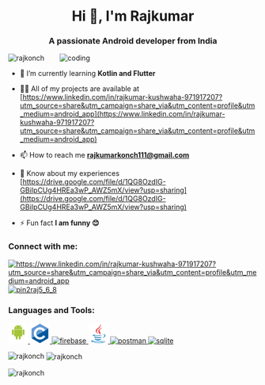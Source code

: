 <h1 align="center">Hi 👋, I'm Rajkumar</h1>
<h3 align="center">A passionate Android developer from India</h3>

<img align="right" alt="coding" width="400" src="https://camo.githubusercontent.com/40165a147c3dcea0fa1db780bb533fc5f98546ccfb9d5d05ddb2f429277f5348/68747470733a2f2f616e616c7974696373696e6469616d61672e636f6d2f77702d636f6e74656e742f75706c6f6164732f323031382f31322f646576656c6f7065722d6472696262626c652e676966">


<p align="left"> <img src="https://komarev.com/ghpvc/?username=rajkonch&label=Profile%20views&color=0e75b6&style=flat" alt="rajkonch" /> </p>

- 🌱 I’m currently learning **Kotlin and Flutter**

- 👨‍💻 All of my projects are available at [https://www.linkedin.com/in/rajkumar-kushwaha-971917207?utm_source=share&utm_campaign=share_via&utm_content=profile&utm_medium=android_app](https://www.linkedin.com/in/rajkumar-kushwaha-971917207?utm_source=share&utm_campaign=share_via&utm_content=profile&utm_medium=android_app)

- 📫 How to reach me **rajkumarkonch111@gmail.com**

- 📄 Know about my experiences [https://drive.google.com/file/d/1QG8OzdIG-GBiIpCUg4HREa3wP_AWZ5mX/view?usp=sharing](https://drive.google.com/file/d/1QG8OzdIG-GBiIpCUg4HREa3wP_AWZ5mX/view?usp=sharing)

- ⚡ Fun fact **I am funny 😊**

<h3 align="left">Connect with me:</h3>
<p align="left">
<a href="https://linkedin.com/in/https://www.linkedin.com/in/rajkumar-kushwaha-971917207?utm_source=share&utm_campaign=share_via&utm_content=profile&utm_medium=android_app" target="blank"><img align="center" src="https://raw.githubusercontent.com/rahuldkjain/github-profile-readme-generator/master/src/images/icons/Social/linked-in-alt.svg" alt="https://www.linkedin.com/in/rajkumar-kushwaha-971917207?utm_source=share&utm_campaign=share_via&utm_content=profile&utm_medium=android_app" height="30" width="40" /></a>
<a href="https://instagram.com/pin2raj5_6_8" target="blank"><img align="center" src="https://raw.githubusercontent.com/rahuldkjain/github-profile-readme-generator/master/src/images/icons/Social/instagram.svg" alt="pin2raj5_6_8" height="30" width="40" /></a>
</p>

<h3 align="left">Languages and Tools:</h3>
<p align="left"> <a href="https://developer.android.com" target="_blank" rel="noreferrer"> <img src="https://raw.githubusercontent.com/devicons/devicon/master/icons/android/android-original-wordmark.svg" alt="android" width="40" height="40"/> </a> <a href="https://www.cprogramming.com/" target="_blank" rel="noreferrer"> <img src="https://raw.githubusercontent.com/devicons/devicon/master/icons/c/c-original.svg" alt="c" width="40" height="40"/> </a> <a href="https://firebase.google.com/" target="_blank" rel="noreferrer"> <img src="https://www.vectorlogo.zone/logos/firebase/firebase-icon.svg" alt="firebase" width="40" height="40"/> </a> <a href="https://www.java.com" target="_blank" rel="noreferrer"> <img src="https://raw.githubusercontent.com/devicons/devicon/master/icons/java/java-original.svg" alt="java" width="40" height="40"/> </a> <a href="https://postman.com" target="_blank" rel="noreferrer"> <img src="https://www.vectorlogo.zone/logos/getpostman/getpostman-icon.svg" alt="postman" width="40" height="40"/> </a> <a href="https://www.sqlite.org/" target="_blank" rel="noreferrer"> <img src="https://www.vectorlogo.zone/logos/sqlite/sqlite-icon.svg" alt="sqlite" width="40" height="40"/> </a> </p>

<p><img align="left" src="https://github-readme-stats.vercel.app/api/top-langs?username=rajkonch&show_icons=true&locale=en&layout=compact" alt="rajkonch" /></p>

<p>&nbsp;<img align="center" src="https://github-readme-stats.vercel.app/api?username=rajkonch&show_icons=true&locale=en" alt="rajkonch" /></p>

<p><img align="center" src="https://github-readme-streak-stats.herokuapp.com/?user=rajkonch&" alt="rajkonch" /></p>
